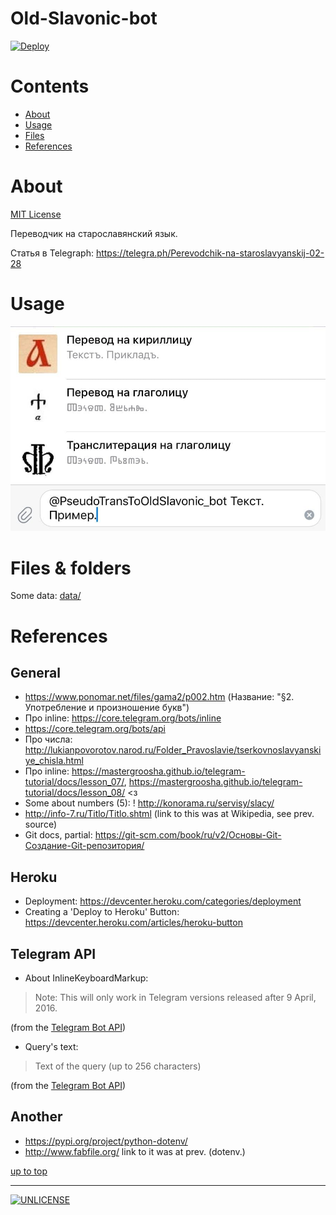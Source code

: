 <a id="top"></a>

# Old-Slavonic-bot

<!-- only at public GitHub repository: -->
[![Deploy](https://www.herokucdn.com/deploy/button.svg)](https://heroku.com/deploy) 

<!-- [![Deploy](https://www.herokucdn.com/deploy/button.svg)](https://heroku.com/deploy?template=https://github.com/1-1-1-1-1-1-1-1/Old-Slavonic-bot) -->

# Contents
 + [About](#about)
 + [Usage](#usage)
 + [Files](#files)
 + [References](#references)

# About
<a id="about"></a>
[MIT License](LICENSE)

Переводчик на старославянский язык.

Статья в Telegraph:
https://telegra.ph/Perevodchik-na-staroslavyanskij-02-28

# Usage
<a id="usage"></a>
![Пример перевода слова](meta/media/usage-trans.jpg)

# Files & folders
<a id="files"></a>
Some data: [data/](data/)

# References
<a id="references"></a>
General
-------
 * https://www.ponomar.net/files/gama2/p002.htm (Название: "§2. Употребление и произношение букв")
 * Про inline: https://core.telegram.org/bots/inline
 * https://core.telegram.org/bots/api
 * Про числа: http://lukianpovorotov.narod.ru/Folder_Pravoslavie/tserkovnoslavyanskiye_chisla.html
 * Про inline: https://mastergroosha.github.io/telegram-tutorial/docs/lesson_07/,
   https://mastergroosha.github.io/telegram-tutorial/docs/lesson_08/
   <з
 * Some about numbers (5): ! http://konorama.ru/servisy/slacy/
 * http://info-7.ru/Titlo/Titlo.shtml (link to this was at Wikipedia, see prev. source)
 * Git docs, partial: https://git-scm.com/book/ru/v2/Основы-Git-Создание-Git-репозитория/

Heroku
------
 * Deployment: https://devcenter.heroku.com/categories/deployment
 * Creating a 'Deploy to Heroku' Button: https://devcenter.heroku.com/articles/heroku-button

Telegram API
------------
 * About InlineKeyboardMarkup:
 > Note: This will only work in Telegram versions released after 9 April, 2016.

 (from the [Telegram Bot API])

 * Query's text: 
 > Text of the query (up to 256 characters)

 (from the [Telegram Bot API])

Another
-------
 * https://pypi.org/project/python-dotenv/
 * http://www.fabfile.org/ link to it was at prev. (dotenv.)
 
[up to top](#top)

[Telegram Bot API]: https://core.telegram.org/bots/api

---
[![UNLICENSE](noc.png)](UNLICENSE)